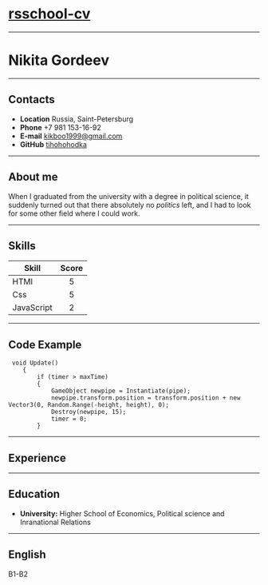 # [rsschool-cv](tihohohodka.github.io/rsschool-cv/)
-------
# Nikita Gordeev
-------
## Contacts
* **Location** Russia, Saint-Petersburg
* **Phone** +7 981 153-16-92
* **E-mail** kikboo1999@gmail.com
* **GitHub** [tihohohodka](https://github.com/tihohohodka)
--------
## About me
When I graduated from the university with a degree in political science, it suddenly turned out that there absolutely no *politics* left, and I had to look for some other field where I could work.

---------
## Skills

Skill         | Score
--------------|:------:
HTMl          |    5 
Css           |    5  
JavaScript    |    2

-----------------
## Code Example
```
 void Update()
    {
        if (timer > maxTime)
        {
            GameObject newpipe = Instantiate(pipe);
            newpipe.transform.position = transform.position + new Vector3(0, Random.Range(-height, height), 0);
            Destroy(newpipe, 15);
            timer = 0;
        }
```
---------
## Experience

---------------
## Education
- **University:** Higher School of Economics, Political science and Inranational Relations

----------

## English
B1-B2